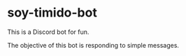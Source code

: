 # soy-timido-bot
This is a Discord bot for fun.

The objective of this bot is responding to simple messages.
